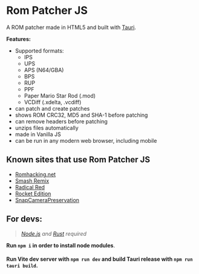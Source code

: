 # Rom Patcher JS
A ROM patcher made in HTML5 and built with [Tauri](https://tauri.app/).

**Features:**
* Supported formats:
   * IPS
   * UPS
   * APS (N64/GBA)
   * BPS
   * RUP
   * PPF
   * Paper Mario Star Rod (.mod)
   * VCDiff (.xdelta, .vcdiff)
* can patch and create patches
* shows ROM CRC32, MD5 and SHA-1 before patching
* can remove headers before patching
* unzips files automatically
* made in Vanilla JS
* can be run in any modern web browser, including mobile



## Known sites that use Rom Patcher JS
* [Romhacking.net](https://www.romhacking.net/)
* [Smash Remix](https://smash64.online/remix/)
* [Radical Red](https://patch.radicalred.net/)
* [Rocket Edition](https://rocket-edition.com/download/)
* [SnapCameraPreservation](https://snapchatreverse.jaku.tv/snap/)


## For devs:

>*[Node.js](https://nodejs.org/) and [Rust](https://www.rust-lang.org/) required*

**Run `npm i` in order to install node modules**.

#### Run Vite dev server with `npm run dev` and build Tauri release with `npm run tauri build`.
